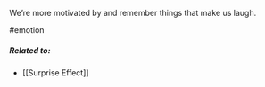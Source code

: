 We’re more motivated by and remember things that make us laugh.

#emotion

##### Related to:

- [[Surprise Effect]]